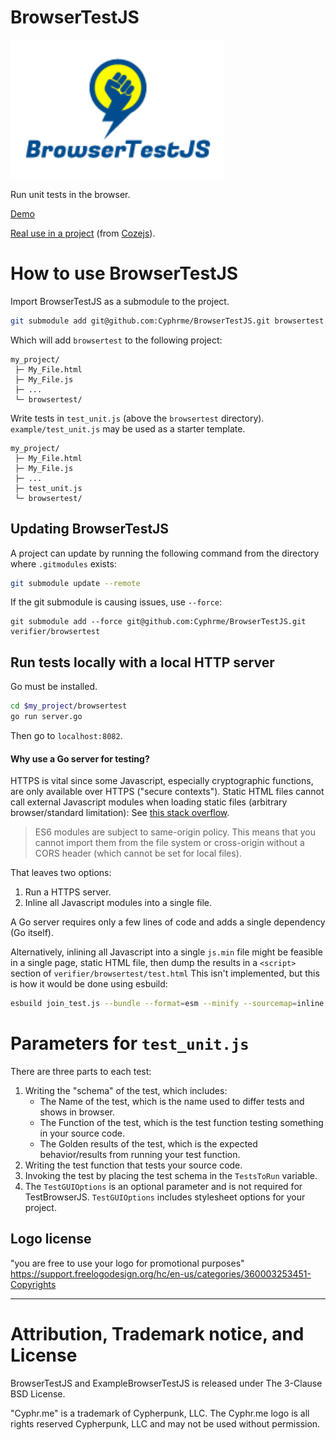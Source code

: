 # BrowserTestJS 
![BrowserTestJS](./browsertestjs.png)

Run unit tests in the browser.

[Demo](https://cyphrme.github.io/BrowserTestJS/example/browsertest/browsertest.html)

[Real use in a project](https://cyphrme.github.io/Cozejs/verifier/browsertest/browsertest.html)  (from [Cozejs](https://github.com/Cyphrme/Cozejs)).


# How to use BrowserTestJS

Import BrowserTestJS as a submodule to the project.

``` sh
git submodule add git@github.com:Cyphrme/BrowserTestJS.git browsertest
```

Which will add `browsertest` to the following project:

```dir
my_project/
 ├─ My_File.html
 ├─ My_File.js
 ├─ ...
 └─ browsertest/
```

Write tests in `test_unit.js` (above the `browsertest` directory).
`example/test_unit.js` may be used as a starter template.

```dir
my_project/
 ├─ My_File.html
 ├─ My_File.js
 ├─ ...
 ├─ test_unit.js
 └─ browsertest/
```


## Updating BrowserTestJS
A project can update by running the following command from the directory where
`.gitmodules` exists:

```sh
git submodule update --remote
```

If the git submodule is causing issues, use `--force`:

```
git submodule add --force git@github.com:Cyphrme/BrowserTestJS.git verifier/browsertest
```


## Run tests locally with a local HTTP server
Go must be installed.

```sh
cd $my_project/browsertest
go run server.go
```

Then go to `localhost:8082`.  

#### Why use a Go server for testing?
HTTPS is vital since some Javascript, especially cryptographic functions, are
only available over HTTPS ("secure contexts").  Static HTML files cannot call
external Javascript modules when loading static files (arbitrary
browser/standard limitation): See [this stack
overflow](https://stackoverflow.com/questions/46992463/es6-module-support-in-chrome-62-chrome-canary-64-does-not-work-locally-cors-er?rq=1). 

> ES6 modules are subject to same-origin policy. This means that you cannot
import them from the file system or cross-origin without a CORS header (which
cannot be set for local files).

That leaves two options:

1. Run a HTTPS server.
2. Inline all Javascript modules into a single file.  

A Go server requires only a few lines of code and adds a single dependency (Go
itself). 

Alternatively, inlining all Javascript into a single `js.min` file might be
feasible in a single page, static HTML file, then dump the results in a
`<script>` section of `verifier/browsertest/test.html`  This isn't implemented,
but this is how it would be done using esbuild:

```sh
esbuild join_test.js --bundle --format=esm --minify --sourcemap=inline  --outfile=test_coze.min.js
```

# Parameters for `test_unit.js`

There are three parts to each test:
1. Writing the "schema" of the test, which includes:
    - The Name of the test, which is the name used to differ tests and shows in browser.
    - The Function of the test, which is the test function testing something in your source code.
    - The Golden results of the test, which is the expected behavior/results from running your test function.
2. Writing the test function that tests your source code.
3. Invoking the test by placing the test schema in the `TestsToRun` variable.
4. The `TestGUIOptions` is an optional parameter and is not required for
   TestBrowserJS. `TestGUIOptions` includes stylesheet options for your project.


## Logo license
"you are free to use your logo for promotional purposes"
https://support.freelogodesign.org/hc/en-us/categories/360003253451-Copyrights


----------------------------------------------------------------------
# Attribution, Trademark notice, and License
BrowserTestJS and ExampleBrowserTestJS is released under The 3-Clause BSD License. 

"Cyphr.me" is a trademark of Cypherpunk, LLC. The Cyphr.me logo is all rights
reserved Cypherpunk, LLC and may not be used without permission.